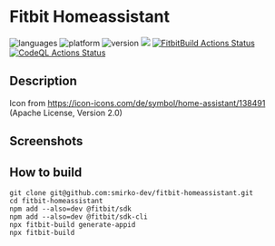 # Fitbit Homeassistant

![languages](https://img.shields.io/badge/languages-JavaScript%20|%20CSS-blue)
![platform](https://img.shields.io/badge/platforms-Ionic%20|%20Versa%20|%20Versa%202%20|%20Versa%20Lite-silver)
![version](https://img.shields.io/badge/version-%200.1.0-green)
[![](https://img.shields.io/github/license/smirko-dev/fitbit-homeassistant.svg)](https://github.com/smirko-dev/fitbit-homeassistant/blob/master/LICENSE)
[![FitbitBuild Actions Status](https://github.com/smirko-dev/fitbit-homeassistant/workflows/FitbitBuild/badge.svg)](https://github.com/smirko-dev/fitbit-homeassistant/actions)
[![CodeQL Actions Status](https://github.com/smirko-dev/fitbit-homeassistant/workflows/CodeQL/badge.svg)](https://github.com/smirko-dev/fitbit-clohomeassistantckface/actions)

## Description

Icon from https://icon-icons.com/de/symbol/home-assistant/138491 (Apache License, Version 2.0)

## Screenshots

## How to build

```
git clone git@github.com:smirko-dev/fitbit-homeassistant.git
cd fitbit-homeassistant
npm add --also=dev @fitbit/sdk
npm add --also=dev @fitbit/sdk-cli
npx fitbit-build generate-appid
npx fitbit-build
```
